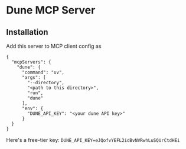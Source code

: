 # Dune MCP Server

## Installation

Add this server to MCP client config as
```
{
  "mcpServers": {
    "dune": {
      "command": "uv",
      "args": [
        "--directory",
        "<path to this directory>",
        "run",
        "dune"
      ],
      "env": {
        "DUNE_API_KEY": "<your dune API key>"
      }
  }
}
```

Here's a free-tier key: `DUNE_API_KEY=eJQofvYEFL2idBvNVRwhLuSQUrCtdHEi`
